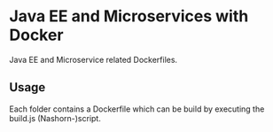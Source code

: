 # Java EE and Microservices with Docker
Java EE and Microservice related Dockerfiles.

## Usage
Each folder contains a Dockerfile which can be build by executing the build.js
 (Nashorn-)script.
